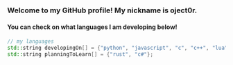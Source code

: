 ### Welcome to my GitHub profile! My nickname is **oject0r**.
#### You can check on what languages I am developing below!
```c++
// my languages
std::string developingOn[] = {"python", "javascript", "c", "c++", "lua"};
std::string planningToLearn[] = {"rust", "c#"};
```
